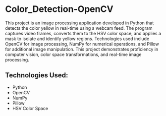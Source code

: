# Color_Detection-OpenCV

This project is an image processing application developed in Python that detects the color yellow in real-time using a webcam feed. The program captures video frames, converts them to the HSV color space, and applies a mask to isolate and identify yellow regions. Technologies used include OpenCV for image processing, NumPy for numerical operations, and Pillow for additional image manipulation. This project demonstrates proficiency in computer vision, color space transformations, and real-time image processing.

## Technologies Used:

* Python
* OpenCV
* NumPy
* Pillow
* HSV Color Space


